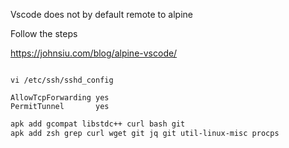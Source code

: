 Vscode does not by default remote to alpine



Follow the steps 

https://johnsiu.com/blog/alpine-vscode/



```

vi /etc/ssh/sshd_config

AllowTcpForwarding yes
PermitTunnel       yes

```

```sh
apk add gcompat libstdc++ curl bash git
apk add zsh grep curl wget git jq git util-linux-misc procps
```



